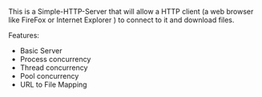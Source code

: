 This is a Simple-HTTP-Server that will allow a HTTP client (a web browser like FireFox or Internet Explorer ) to connect to it and
download files.


Features:
- Basic Server
- Process concurrency
- Thread concurrency
- Pool concurrency
- URL to File Mapping
